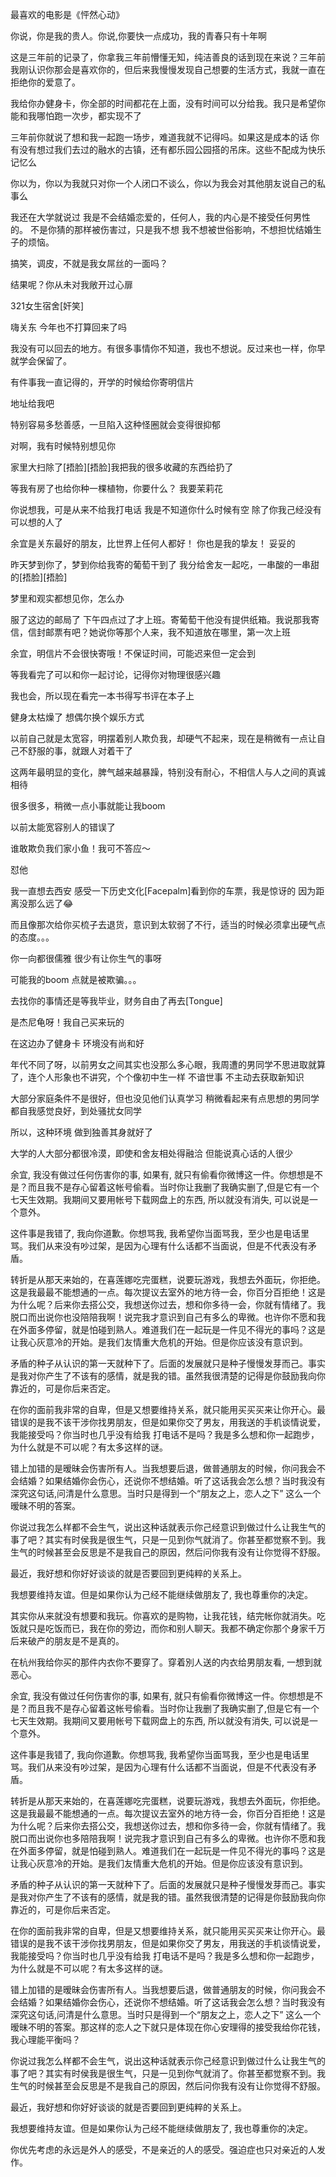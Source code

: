 
最喜欢的电影是《怦然心动》

你说，你是我的贵人。你说,你要快一点成功，我的青春只有十年啊  

 这是三年前的记录了，你拿我三年前懵懂无知，纯洁善良的话到现在来说？三年前我刚认识你那会是喜欢你的，但后来我慢慢发现自己想要的生活方式，我就一直在拒绝你的爱意了。

我给你办健身卡，你全部的时间都花在上面，没有时间可以分给我。我只是希望你能和我哪怕跑一次步，都实现不了

三年前你就说了想和我一起跑一场步，难道我就不记得吗。如果这是成本的话 你有没有想过我们去过的融水的古镇，还有都乐园公园搭的吊床。这些不配成为快乐记忆么

你以为，你以为我就只对你一个人闭口不谈么，你以为我会对其他朋友说自己的私事么

我还在大学就说过 我是不会结婚恋爱的，任何人，我的内心是不接受任何男性的。 不是你猜的那样被伤害过，只是我不想 我不想被世俗影响，不想担忧结婚生子的烦恼。

搞笑，调皮，不就是我女屌丝的一面吗？

结果呢？你从未对我敞开过心扉


321女生宿舍[奸笑]

 嗨关东
今年也不打算回来了吗

我没有可以回去的地方。有很多事情你不知道，我也不想说。反过来也一样，你早就学会保留了。

有件事我一直记得的，开学的时候给你寄明信片

地址给我吧

特别容易多愁善感，一旦陷入这种怪圈就会变得很抑郁

对啊，我有时候特别想见你


家里大扫除了[捂脸][捂脸]我把我的很多收藏的东西给扔了

等我有房了也给你种一棵植物，你要什么？
我要茉莉花

你说想我，可是从来不给我打电话
我是不知道你什么时候有空
除了你我己经没有可以想的人了


余宜是关东最好的朋友，比世界上任何人都好！
你也是我的挚友！
妥妥的

 昨天梦到你了，梦到你给我寄的葡萄干到了 我分给舍友一起吃，一串酸的一串甜的[捂脸][捂脸]

梦里和观实都想见你，怎么办

服了这边的邮局了 下午四点过了才上班。寄葡萄干他没有提供纸箱。我说那我寄信，信封邮票有吧？她说你等那个人来，我不知道放在哪里，第一次上班

余宜，明信片不会很快寄哦！不保证时间，可能迟来但一定会到

 等我看完了可以和你一起讨论，记得你对物理很感兴趣

 我也会，所以现在看完一本书得写书评在本子上

 健身太枯燥了  想偶尔换个娱乐方式

以前自己就是太宽容，明摆着别人欺负我，却硬气不起来，现在是稍微有一点让自己不舒服的事，就跟人对着干了

  这两年最明显的变化，脾气越来越暴躁，特别没有耐心，不相信人与人之间的真诚相待

很多很多，稍微一点小事就能让我boom

以前太能宽容别人的错误了

谁敢欺负我们家小鱼！我可不答应〜

怼他


我一直想去西安 感受一下历史文化[Facepalm]看到你的车票，我是惊讶的 因为距离没那么远了😂

而且像那次给你买梳子去退货，意识到太软弱了不行，适当的时候必须拿出硬气点的态度。。。

你一向都很儒雅 很少有让你生气的事呀

可能我的boom 点就是被欺骗。。。


去找你的事情还是等我毕业，财务自由了再去[Tongue]

是杰尼龟呀！我自己买来玩的


在这边办了健身卡 环境没有尚和好

年代不同了呀，以前男女之间其实也没那么多心眼，我周遭的男同学不思进取就算了，连个人形象也不讲究，个个像初中生一样 不谙世事 不主动去获取新知识

大部分家庭条件不是很好，但也没见他们认真学习 稍微看起来有点思想的男同学都自我感觉良好，到处骚扰女同学

所以，这种环境 做到独善其身就好了

大学的人大部分都很冷漠，即使和舍友相处得融洽 但能说真心话的人很少 


余宜, 我没有做过任何伤害你的事, 如果有, 就只有偷看你微博这一件。你想想是不是？而且我不是存心留着这帐号偷看。当时你让我删了我确实删了,但是它有一个七天生效期。我期间又要用帐号下载网盘上的东西, 所以就没有消失, 可以说是一个意外。

这件事是我错了, 我向你道歉。你想骂我, 我希望你当面骂我，至少也是电话里骂。我们从来没有吵过架，是因为心理有什么话都不当面说，但是不代表没有矛盾。

转折是从那天来始的，在喜莲娜吃完蛋糕，说要玩游戏，我想去外面玩，你拒绝。这是我最最不能想通的一点。每次提议去室外的地方待一会，你百分百拒绝！这是为什么呢？后来你去搭公交，我想送你过去，想和你多待一会，你就有情绪了。我脱口而出说你也没陪陪我啊！说完我才意识到自己有多么的卑微。也许你不愿和我在外面多停留，就是怕碰到熟人。难道我们在一起玩是一件见不得光的事吗？这是让我心灰意冷的开始。是我们友情重大危机的开始。但是你应该没有意识到。


矛盾的种子从认识的第一天就种下了。后面的发展就只是种子慢慢发芽而己。事实是我对你产生了不该有的感情，就是我的错。虽然我很清楚的记得是你鼓励我向你靠近的，可是你后来否定。

在你的面前我非常的自卑，但是又想要维持关系，就只能用买买买来让你开心。最错误的是我不该干涉你找男朋友，但是如果你交了男友，用我送的手机谈情说爱，我能接受吗？你当时也几乎没有给我
打电话不是吗？我是多么想和你一起跑步，为什么就是不可以呢？有太多这样的谜。


错上加错的是暧昧会伤害所有人。当我想要后退，做普通朋友的时候，你问我会不会结婚？如果结婚你会伤心，还说你不想结婚。听了这话我会怎么想？当时我没有深究这句话,问清是什么意思。当时只是得到一个“朋友之上，恋人之下” 这么一个暧昧不明的答案。

你说过我怎么样都不会生气，说出这种话就表示你己经意识到做过什么让我生气的事了吧？其实有时侯我是很生气，只是一见到你气就消了。你甚至都觉察不到。我生气的时候甚至会反思是不是我自己的原因，然后问你我有没有让你觉得不舒服。

最近，我好想和你好好谈谈的就是否要回到更纯粹的关系上。


我想要维持友谊。但是如果你认为己经不能继续做朋友了, 我也尊重你的决定。





其实你从来就没有想要和我玩。你喜欢的是购物，让我花钱，结完帐你就消失。吃饭就只是吃饭而已，我在你的旁边，而你和别人聊天。我都不确定你那个身家千万后来破产的朋友是不是真的。

在杭州我给你买的那件内衣你不要穿了。穿着別人送的内衣给男朋友看, 一想到就恶心。





余宜, 我没有做过任何伤害你的事, 如果有, 就只有偷看你微博这一件。你想想是不是？而且我不是存心留着这帐号偷看。当时你让我删了我确实删了,但是它有一个七天生效期。我期间又要用帐号下载网盘上的东西, 所以就没有消失, 可以说是一个意外。

这件事是我错了, 我向你道歉。你想骂我, 我希望你当面骂我，至少也是电话里骂。我们从来没有吵过架，是因为心理有什么话都不当面说，但是不代表没有矛盾。

转折是从那天来始的，在喜莲娜吃完蛋糕，说要玩游戏，我想去外面玩，你拒绝。这是我最最不能想通的一点。每次提议去室外的地方待一会，你百分百拒绝！这是为什么呢？后来你去搭公交，我想送你过去，想和你多待一会，你就有情绪了。我脱口而出说你也多陪陪我啊！说完我才意识到自己有多么的卑微。也许你不愿和我在外面多停留，就是怕碰到熟人。难道我们在一起玩是一件见不得光的事吗？这是让我心灰意冷的开始。是我们友情重大危机的开始。但是你应该没有意识到。

矛盾的种子从认识的第一天就种下了。后面的发展就只是种子慢慢发芽而己。事实是我对你产生了不该有的感情，就是我的错。虽然我很清楚的记得是你鼓励我向你靠近的，可是你后来否定。

在你的面前我非常的自卑，但是又想要维持关系，就只能用买买买来让你开心。最错误的是我不该干涉你找男朋友，但是如果你交了男友，用我送的手机谈情说爱，我能接受吗？你当时也几乎没有给我
打电话不是吗？我是多么想和你一起跑步，为什么就是不可以呢？有太多这样的谜。


错上加错的是暧昧会伤害所有人。当我想要后退，做普通朋友的时候，你问我会不会结婚？如果结婚你会伤心，还说你不想结婚。听了这话我会怎么想？当时我没有深究这句话,问清是什么意思。当时只是得到一个“朋友之上，恋人之下” 这么一个暧昧不明的答案。那这样的恋人之下就只是体现在你心安理得的接受我给你花钱，我心理能平衡吗？

你说过我怎么样都不会生气，说出这种话就表示你己经意识到做过什么让我生气的事了吧？其实有时侯我是很生气，只是一见到你气就消了。你甚至都觉察不到。我生气的时候甚至会反思是不是我自己的原因，然后问你我有没有让你觉得不舒服。

最近，我好想和你好好谈谈的就是否要回到更纯粹的关系上。


我想要维持友谊。但是如果你认为己经不能继续做朋友了, 我也尊重你的决定。



你优先考虑的永远是外人的感受，不是亲近的人的感受。强迫症也只对亲近的人发作。



